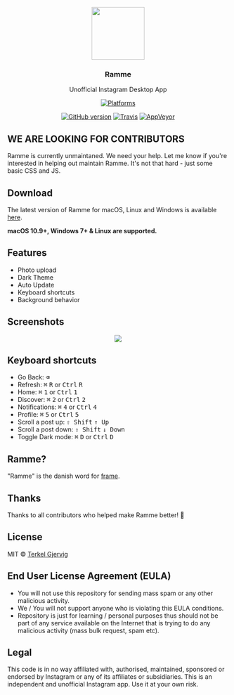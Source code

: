 <p align="center">
  <img src="https://github.com/terkelg/ramme/blob/master/media/icon.png?raw=true" height="120" />
  <h3 align="center">Ramme</h3>
  <p align="center">Unofficial Instagram Desktop App</p>
  <p align="center">
    <a href="https://github.com/terkelg/ramme/releases"><img src="https://img.shields.io/badge/platform-macOS%20%7C%20Windows%20%7C%20Linux-lightgrey.svg" alt="Platforms"></a>
  </p>
  <p align="center">
    <a href="https://github.com/terkelg/ramme"><img src="https://img.shields.io/github/release/terkelg/ramme.svg" alt="GitHub version"></a>
    <a href="https://travis-ci.org/terkelg/ramme"><img src="https://img.shields.io/travis/terkelg/ramme.svg" alt="Travis"></a>
    <a href="https://ci.appveyor.com/project/terkelg/ramme"><img src="https://img.shields.io/appveyor/ci/terkelg/ramme.svg" alt="AppVeyor"></a>
  </p>
</p>

## WE ARE LOOKING FOR CONTRIBUTORS
Ramme is currently unmaintaned. We need your help. Let me know if you're interested in helping out maintain Ramme. It's not that hard - just some basic CSS and JS.

## Download
The latest version of Ramme for macOS, Linux and Windows is available [here](https://github.com/terkelg/ramme/releases).

**macOS 10.9+, Windows 7+ & Linux are supported.**

## Features
- Photo upload
- Dark Theme
- Auto Update
- Keyboard shortcuts
- Background behavior

## Screenshots
<p align="center">
  <img src="https://github.com/terkelg/ramme/blob/master/media/strip.png?raw=true" />
</p>

## Keyboard shortcuts
- Go Back: <kbd>⌫</kbd>
- Refresh: <kbd>⌘</kbd> <kbd>R</kbd> or <kbd>Ctrl</kbd> <kbd>R</kbd>
- Home: <kbd>⌘</kbd> <kbd>1</kbd> or <kbd>Ctrl</kbd> <kbd>1</kbd>
- Discover: <kbd>⌘</kbd> <kbd>2</kbd> or <kbd>Ctrl</kbd> <kbd>2</kbd>
- Notifications: <kbd>⌘</kbd> <kbd>4</kbd> or <kbd>Ctrl</kbd> <kbd>4</kbd>
- Profile: <kbd>⌘</kbd> <kbd>5</kbd> or <kbd>Ctrl</kbd> <kbd>5</kbd>
- Scroll a post up: <kbd>⇧ Shift</kbd> <kbd>↑ Up</kbd>
- Scroll a post down: <kbd>⇧ Shift</kbd> <kbd>↓ Down</kbd>
- Toggle Dark mode: <kbd>⌘</kbd> <kbd>D</kbd> or <kbd>Ctrl</kbd> <kbd>D</kbd>

## Ramme?
"Ramme" is the danish word for [frame](http://en.bab.la/dictionary/english-danish/frame).

## Thanks
Thanks to all contributors who helped make Ramme better! 🎉

## License
MIT © [Terkel Gjervig](https://terkel.com)

## End User License Agreement (EULA)
- You will not use this repository for sending mass spam or any other malicious activity.
- We / You will not support anyone who is violating this EULA conditions.
- Repository is just for learning / personal purposes thus should not be part of any service available on the Internet that is trying to do any malicious activity (mass bulk request, spam etc).

## Legal
This code is in no way affiliated with, authorised, maintained, sponsored or endorsed by Instagram or any of its affiliates or subsidiaries. This is an independent and unofficial Instagram app. Use it at your own risk.

